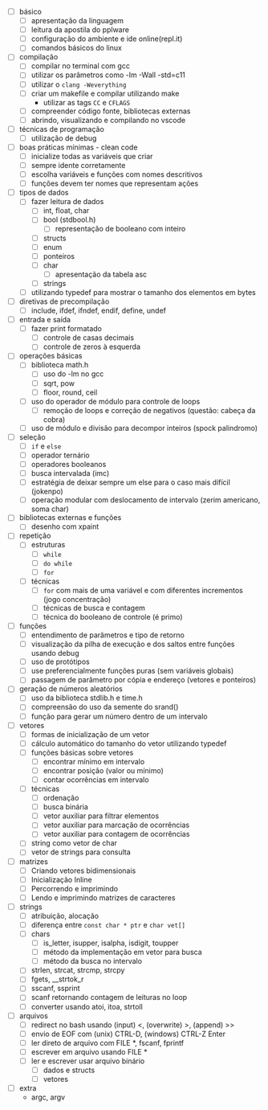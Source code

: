 - [ ] básico
    - [ ] apresentação da linguagem
    - [ ] leitura da apostila do pplware
    - [ ] configuração do ambiente e ide online(repl.it)
    - [ ] comandos básicos do linux
- [ ] compilação
    - [ ] compilar no terminal com gcc
    - [ ] utilizar os parâmetros como -lm -Wall -std=c11
    - [ ] utilizar o `clang -Weverything`
    - [ ] criar um makefile e compilar utilizando make
        - utilizar as tags `CC` e `CFLAGS`
    - [ ] compreender código fonte, bibliotecas externas
    - [ ] abrindo, visualizando e compilando no vscode
- [ ] técnicas de programação
    - [ ] utilização de debug
- [ ] boas práticas mínimas - clean code
    - [ ] inicialize todas as variáveis que criar
    - [ ] sempre idente corretamente
    - [ ] escolha variáveis e funções com nomes descritivos
    - [ ] funções devem ter nomes que representam ações
- [ ] tipos de dados 
    - [ ] fazer leitura de dados
        - [ ] int, float, char
        - [ ] bool (stdbool.h)
            - [ ] representação de booleano com inteiro
        - [ ] structs
        - [ ] enum
        - [ ] ponteiros
        - [ ] char
            - [ ] apresentação da tabela asc
        - [ ] strings
    - [ ] utilizando typedef para mostrar o tamanho dos elementos em bytes
- [ ] diretivas de precompilação
    - [ ] include, ifdef, ifndef, endif, define, undef
- [ ] entrada e saída
    - [ ] fazer print formatado
        - [ ] controle de casas decimais
        - [ ] controle de zeros à esquerda
- [ ] operações básicas
    - [ ] biblioteca math.h
        - [ ] uso do -lm no gcc
        - [ ] sqrt, pow
        - [ ] floor, round, ceil
    - [ ] uso do operador de módulo para controle de loops
        - [ ] remoção de loops e correção de negativos (questão: cabeça da cobra)
    - [ ] uso de módulo e divisão para decompor inteiros (spock palindromo)
- [ ] seleção
    - [ ] `if` e `else`
    - [ ] operador ternário
    - [ ] operadores booleanos
    - [ ] busca intervalada (imc)
    - [ ] estratégia de deixar sempre um else para o caso mais difícil (jokenpo)
    - [ ] operação modular com deslocamento de intervalo (zerim americano, soma char)
- [ ] bibliotecas externas e funções
    - [ ] desenho com xpaint
- [ ] repetição
    - [ ] estruturas
        - [ ] `while`
        - [ ] `do while`
        - [ ] `for`
    - [ ] técnicas
        - [ ] `for` com mais de uma variável e com diferentes incrementos (jogo concentração)
        - [ ] técnicas de busca e contagem
        - [ ] técnica do booleano de controle (é primo)
- [ ] funções
    - [ ] entendimento de parâmetros e tipo de retorno
    - [ ] visualização da pilha de execução e dos saltos entre funções usando debug
    - [ ] uso de protótipos
    - [ ] use preferencialmente funções puras (sem variáveis globais)
    - [ ] passagem de parâmetro por cópia e endereço (vetores e ponteiros)
- [ ] geração de números aleatórios
    - [ ] uso da biblioteca stdlib.h e time.h
    - [ ] compreensão do uso da semente do srand()
    - [ ] função para gerar um número dentro de um intervalo
- [ ] vetores
    - [ ] formas de inicialização de um vetor
    - [ ] cálculo automático do tamanho do vetor utilizando typedef
    - [ ] funções básicas sobre vetores
        - [ ] encontrar mínimo em intervalo
        - [ ] encontrar posição (valor ou mínimo)
        - [ ] contar ocorrências em intervalo
    - [ ] técnicas
        - [ ] ordenação
        - [ ] busca binária
        - [ ] vetor auxiliar para filtrar elementos
        - [ ] vetor auxiliar para marcação de ocorrências 
        - [ ] vetor auxiliar para contagem de ocorrências
    - [ ] string como vetor de char
    - [ ] vetor de strings para consulta
- [ ] matrizes
    - [ ] Criando vetores bidimensionais
    - [ ] Inicialização Inline
    - [ ] Percorrendo e imprimindo
    - [ ] Lendo e imprimindo matrizes de caracteres
- [ ] strings
    - [ ] atribuição, alocação
    - [ ] diferença entre `const char * ptr` e `char vet[]`
    - [ ] chars
        - [ ] is_letter, isupper, isalpha, isdigit, toupper
        - [ ] método da implementação em vetor para busca
        - [ ] método da busca no intervalo
    - [ ] strlen, strcat, strcmp, strcpy
    - [ ] fgets, __strtok_r
    - [ ] sscanf, ssprint
    - [ ] scanf retornando contagem de leituras no loop
    - [ ] converter usando atoi, itoa, strtoll
- [ ] arquivos
    - [ ] redirect no bash usando (input) <,  (overwrite) >, (append) >>
    - [ ] envio de EOF com (unix) CTRL-D, (windows) CTRL-Z Enter
    - [ ] ler direto de arquivo com FILE *, fscanf, fprintf
    - [ ] escrever em arquivo usando FILE *
    - [ ] ler e escrever usar arquivo binário
        - [ ] dados e structs
        - [ ] vetores
- [ ] extra
    - argc, argv
    
